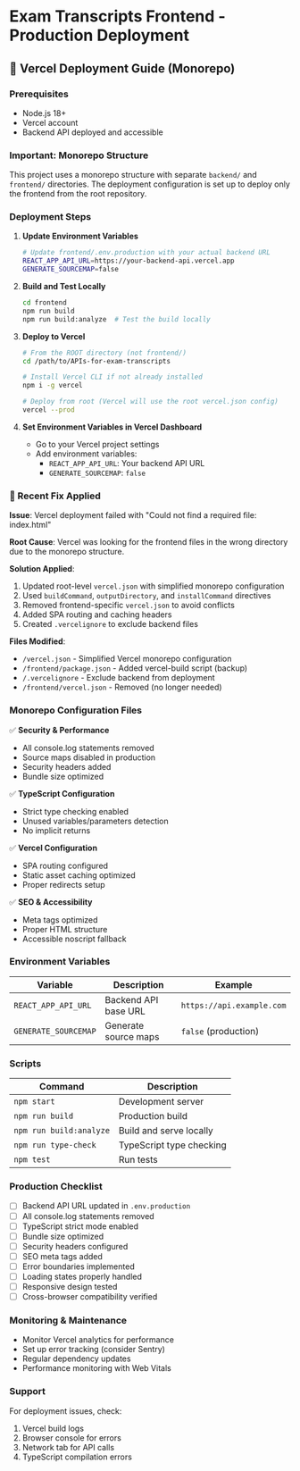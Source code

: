 # Exam Transcripts Frontend - Production Deployment

## 🚀 Vercel Deployment Guide (Monorepo)

### Prerequisites
- Node.js 18+
- Vercel account
- Backend API deployed and accessible

### Important: Monorepo Structure
This project uses a monorepo structure with separate `backend/` and `frontend/` directories. The deployment configuration is set up to deploy only the frontend from the root repository.

### Deployment Steps

1. **Update Environment Variables**
   ```bash
   # Update frontend/.env.production with your actual backend URL
   REACT_APP_API_URL=https://your-backend-api.vercel.app
   GENERATE_SOURCEMAP=false
   ```

2. **Build and Test Locally**
   ```bash
   cd frontend
   npm run build
   npm run build:analyze  # Test the build locally
   ```

3. **Deploy to Vercel**
   ```bash
   # From the ROOT directory (not frontend/)
   cd /path/to/APIs-for-exam-transcripts
   
   # Install Vercel CLI if not already installed
   npm i -g vercel
   
   # Deploy from root (Vercel will use the root vercel.json config)
   vercel --prod
   ```

4. **Set Environment Variables in Vercel Dashboard**
   - Go to your Vercel project settings
   - Add environment variables:
     - `REACT_APP_API_URL`: Your backend API URL
     - `GENERATE_SOURCEMAP`: `false`

### 🔧 Recent Fix Applied

**Issue**: Vercel deployment failed with "Could not find a required file: index.html"

**Root Cause**: Vercel was looking for the frontend files in the wrong directory due to the monorepo structure.

**Solution Applied**:
1. Updated root-level `vercel.json` with simplified monorepo configuration
2. Used `buildCommand`, `outputDirectory`, and `installCommand` directives
3. Removed frontend-specific `vercel.json` to avoid conflicts
4. Added SPA routing and caching headers
5. Created `.vercelignore` to exclude backend files

**Files Modified**:
- `/vercel.json` - Simplified Vercel monorepo configuration
- `/frontend/package.json` - Added vercel-build script (backup)
- `/.vercelignore` - Exclude backend from deployment
- `/frontend/vercel.json` - Removed (no longer needed)

### Monorepo Configuration Files

✅ **Security & Performance**
- All console.log statements removed
- Source maps disabled in production
- Security headers added
- Bundle size optimized

✅ **TypeScript Configuration**
- Strict type checking enabled
- Unused variables/parameters detection
- No implicit returns

✅ **Vercel Configuration**
- SPA routing configured
- Static asset caching optimized
- Proper redirects setup

✅ **SEO & Accessibility**
- Meta tags optimized
- Proper HTML structure
- Accessible noscript fallback

### Environment Variables

| Variable | Description | Example |
|----------|-------------|---------|
| `REACT_APP_API_URL` | Backend API base URL | `https://api.example.com` |
| `GENERATE_SOURCEMAP` | Generate source maps | `false` (production) |

### Scripts

| Command | Description |
|---------|-------------|
| `npm start` | Development server |
| `npm run build` | Production build |
| `npm run build:analyze` | Build and serve locally |
| `npm run type-check` | TypeScript type checking |
| `npm test` | Run tests |

### Production Checklist

- [ ] Backend API URL updated in `.env.production`
- [ ] All console.log statements removed
- [ ] TypeScript strict mode enabled
- [ ] Bundle size optimized
- [ ] Security headers configured
- [ ] SEO meta tags added
- [ ] Error boundaries implemented
- [ ] Loading states properly handled
- [ ] Responsive design tested
- [ ] Cross-browser compatibility verified

### Monitoring & Maintenance

- Monitor Vercel analytics for performance
- Set up error tracking (consider Sentry)
- Regular dependency updates
- Performance monitoring with Web Vitals

### Support

For deployment issues, check:
1. Vercel build logs
2. Browser console for errors
3. Network tab for API calls
4. TypeScript compilation errors
